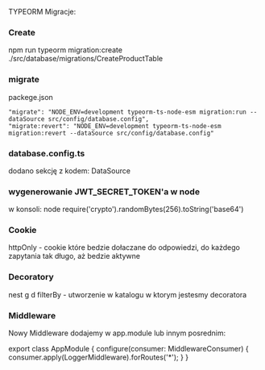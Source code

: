 TYPEORM
Migracje:
### Create ##
npm run typeorm migration:create ./src/database/migrations/CreateProductTable

### migrate ###
packege.json

    "migrate": "NODE_ENV=development typeorm-ts-node-esm migration:run --dataSource src/config/database.config",
    "migrate:revert": "NODE_ENV=development typeorm-ts-node-esm migration:revert --dataSource src/config/database.config"

### database.config.ts ###
dodano sekcję z kodem:
DataSource

### wygenerowanie JWT_SECRET_TOKEN'a w node
w konsoli:
node
require('crypto').randomBytes(256).toString('base64')

### Cookie ###
httpOnly - cookie które bedzie dołaczane do odpowiedzi, do każdego zapytania tak długo, aż bedzie aktywne

### Decoratory ###
nest g d filterBy - utworzenie w katalogu w ktorym jestesmy decoratora

### Middleware ###
Nowy Middleware dodajemy w app.module lub innym posrednim:

export class AppModule {
  configure(consumer: MiddlewareConsumer) {
    consumer.apply(LoggerMiddleware).forRoutes('*');
  }
}